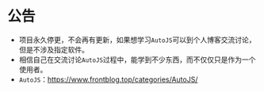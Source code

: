

# 公告

- 项目永久停更，不会再有更新，如果想学习`AutoJS`可以到个人博客交流讨论，但是不涉及指定软件。
- 相信自己在交流讨论`AutoJS`过程中，能学到不少东西，而不仅仅只是作为一个使用者。
- `AutoJS`：https://www.frontblog.top/categories/AutoJS/

